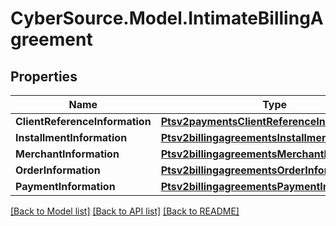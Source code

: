 # CyberSource.Model.IntimateBillingAgreement
## Properties

Name | Type | Description | Notes
------------ | ------------- | ------------- | -------------
**ClientReferenceInformation** | [**Ptsv2paymentsClientReferenceInformation**](Ptsv2paymentsClientReferenceInformation.md) |  | [optional] 
**InstallmentInformation** | [**Ptsv2billingagreementsInstallmentInformation**](Ptsv2billingagreementsInstallmentInformation.md) |  | [optional] 
**MerchantInformation** | [**Ptsv2billingagreementsMerchantInformation**](Ptsv2billingagreementsMerchantInformation.md) |  | [optional] 
**OrderInformation** | [**Ptsv2billingagreementsOrderInformation**](Ptsv2billingagreementsOrderInformation.md) |  | [optional] 
**PaymentInformation** | [**Ptsv2billingagreementsPaymentInformation**](Ptsv2billingagreementsPaymentInformation.md) |  | [optional] 

[[Back to Model list]](../README.md#documentation-for-models) [[Back to API list]](../README.md#documentation-for-api-endpoints) [[Back to README]](../README.md)

